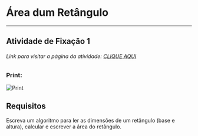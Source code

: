 # Área dum Retângulo  

---

## Atividade de Fixação 1  

###### Link para visitar a página da atividade: [CLIQUE AQUI](https://giunossauro.github.io/iFood_Lets-Code_Sala-842/)

### Print:

![Print]()

## Requisitos

Escreva um algoritmo para ler as dimensões de um retângulo (base e altura), calcular e escrever a área do retângulo.  
 